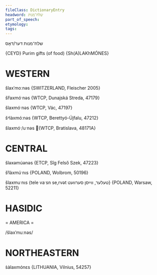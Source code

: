 ```yaml
---
fileClass: DictionaryEntry
headword: שלח־מנות
part_of_speech: 
etymology: 
tags: 
---
```

שלח־מנות
דער/דאָס

{CEYD}
Purim gifts (of food) {Sh(A)LAKhMÓNES}

WESTERN
========

šlaxˈmoːnəs {SWITZERLAND, Fleischer 2005}

šlʲaxmóˑnəs {WTCP, Dunajská Streda, 47179}

šlaxmóˑnəs {WTCP, Vác, 47197}

šᵊlàxmóːnəs {WTCP, Berettyó-Újfalu, 47212}

šlaxmóˑ/uˑnəs {WTCP, Bratislava, 48171A} 

CENTRAL
========

šləxəmúənəs {ETCP, Sîg Felső Szek, 47223}

šʲlàxmúˑnɩs {POLAND, Wolbrom, 50196}

šlaxmuˑnɩs {tele vaˑsn se,rvət טעלער, ווײַסן סערוועט} {POLAND, Warsaw, 52211}

HASIDIC
=======
= AMERICA = 

/šlaxˈmuːnəs/

NORTHEASTERN
==============

s̀àlaxmónɛs {LITHUANIA, Vilnius, 54257}